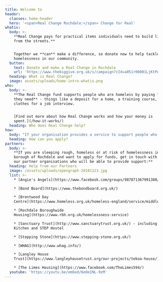 ```yaml
---
title: Welcome to
header:
  classes: home-header
  hero: '<span>Real Change Rochdale:</span> Change for Real'
whatis:
  body: >-
    **Real Change pays for practical items individuals need to build lives away
    from the streets.**


    Together we **can** make a difference, so donate now to help tackle
    homelessness in our community.
  button:
    text: Donate and make a Real Change in Rochdale
    url: 'https://www.thebiggive.org.uk/s/campaign?cId=a051r00001LjKtPAAV'
  heading: What is Real Change?
  image: assets/uploads/home-intro-whatis.png
who:
  body: >-
    **The Real Change fund supports people who are homeless by paying for items
    they need** - things like a deposit for a home, a training course, or
    clothes for a job interview.


    [Find out more about how Real Change works and how your money is
    spent.](/how-it-works/)
  heading: Who does Real Change help?
how:
  body: "If your organisation provides a service to support people who are homeless in Rochdale Borough and you would like to discuss how to become an approved Real Change partner, please contact us at <mailto:info@realchangerochdale.co.uk> or \L[find out more here](/how-to-apply/)."
  heading: How can you apply?
partners:
  body: >-
    **If you are sleeping rough, homeless or at risk of homelessness in the
    borough of Rochdale and want to apply for funds, get in touch with one of
    our partner organisations who will be able to provide support:**
  heading: Help from our Partners
  image: /assets/uploads/opengraph-20181123.jpg
  list: >-
    * [Angie's Angels](https://www.facebook.com/groups/987871367991380/)

    * [Bond Board](https://www.thebondboard.org.uk/)

    * [Brentwood Day
    Centre](https://www.homeless.org.uk/homeless-england/service/middleton-day-centre)

    * [Rochdale Boroughwide
    Housing](https://www.rbh.org.uk/homelessness-service)

    * [Sanctuary Trust](http://www.sanctuarytrust.org.uk/) - including the Soup
    Kitchen and STEP Hostel

    * [Stepping Stone](https://www.stepping-stone.org.uk/)

    * [WHAG](http://www.whag.info/)

    * [Langley House
    Trust](https://www.langleyhousetrust.org/our-projects/tekoa-house/)

    * [The Limes Housing](https://www.facebook.com/TheLimes594/)
  youtube: 'https://youtu.be/embed/6eOeINL-9zM'
---
```


